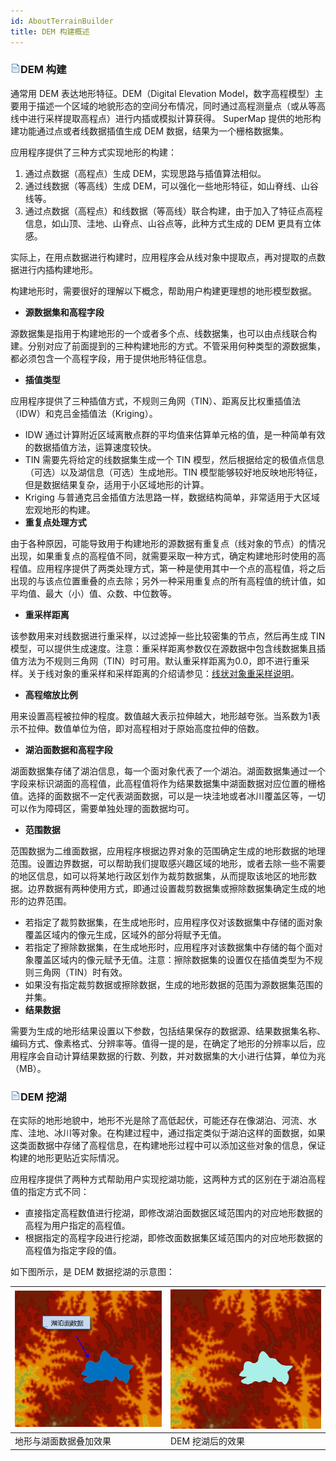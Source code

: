 ```yaml
---
id: AboutTerrainBuilder
title: DEM 构建概述
---
```

### ![](../../img/read.gif)DEM 构建

通常用 DEM 表达地形特征。DEM（Digital Elevation
Model，数字高程模型）主要用于描述一个区域的地貌形态的空间分布情况，同时通过高程测量点（或从等高线中进行采样提取高程点）进行内插或模拟计算获得。
SuperMap 提供的地形构建功能通过点或者线数据插值生成 DEM 数据，结果为一个栅格数据集。

应用程序提供了三种方式实现地形的构建：

1. 通过点数据（高程点）生成 DEM，实现思路与插值算法相似。
2. 通过线数据（等高线）生成 DEM，可以强化一些地形特征，如山脊线、山谷线等。
3. 通过点数据（高程点）和线数据（等高线）联合构建，由于加入了特征点高程信息，如山顶、洼地、山脊点、山谷点等，此种方式生成的 DEM 更具有立体感。

实际上，在用点数据进行构建时，应用程序会从线对象中提取点，再对提取的点数据进行内插构建地形。

构建地形时，需要很好的理解以下概念，帮助用户构建更理想的地形模型数据。

* **源数据集和高程字段**

源数据集是指用于构建地形的一个或者多个点、线数据集，也可以由点线联合构建。分别对应了前面提到的三种构建地形的方式。不管采用何种类型的源数据集，都必须包含一个高程字段，用于提供地形特征信息。

* **插值类型**

应用程序提供了三种插值方式，不规则三角网（TIN）、距离反比权重插值法（IDW）和克吕金插值法（Kriging）。

* IDW 通过计算附近区域离散点群的平均值来估算单元格的值，是一种简单有效的数据插值方法，运算速度较快。
* TIN 需要先将给定的线数据集生成一个 TIN 模型，然后根据给定的极值点信息（可选）以及湖信息（可选）生成地形。TIN 模型能够较好地反映地形特征，但是数据结果复杂，适用于小区域地形的计算。
* Kriging 与普通克吕金插值方法思路一样，数据结构简单，非常适用于大区域宏观地形的构建。
* **重复点处理方式**

由于各种原因，可能导致用于构建地形的源数据有重复点（线对象的节点）的情况出现，如果重复点的高程值不同，就需要采取一种方式，确定构建地形时使用的高程值。应用程序提供了两类处理方式，第一种是使用其中一个点的高程值，将之后出现的与该点位置重叠的点去除；另外一种采用重复点的所有高程值的统计值，如平均值、最大（小）值、众数、中位数等。

* **重采样距离**

该参数用来对线数据进行重采样，以过滤掉一些比较密集的节点，然后再生成  TIN
模型，可以提供生成速度。注意：重采样距离参数仅在源数据中包含线数据集且插值方法为不规则三角网（TIN）时可用。默认重采样距离为0.0，即不进行重采样。关于线对象的重采样和采样距离的介绍请参见：[线状对象重采样说明](../../DataProcessing/Objects/EditObjects/ReSampleIntro.htm)。

* **高程缩放比例**

用来设置高程被拉伸的程度。数值越大表示拉伸越大，地形越夸张。当系数为1表示不拉伸。数值单位为倍，即对高程相对于原始高度拉伸的倍数。

* **湖泊面数据和高程字段**

湖面数据集存储了湖泊信息，每一个面对象代表了一个湖泊。湖面数据集通过一个字段来标识湖面的高程值，此高程值将作为结果数据集中湖面数据对应位置的栅格值。选择的面数据不一定代表湖面数据，可以是一块洼地或者冰川覆盖区等，一切可以作为障碍区，需要单独处理的面数据均可。

* **范围数据**

范围数据为二维面数据，应用程序根据边界对象的范围确定生成的地形数据的地理范围。设置边界数据，可以帮助我们提取感兴趣区域的地形，或者去除一些不需要的地区信息，如可以将某地行政区划作为裁剪数据集，从而提取该地区的地形数据。边界数据有两种使用方式，即通过设置裁剪数据集或擦除数据集确定生成的地形的边界范围。

* 若指定了裁剪数据集，在生成地形时，应用程序仅对该数据集中存储的面对象覆盖区域内的像元生成，区域外的部分将赋予无值。
* 若指定了擦除数据集，在生成地形时，应用程序对该数据集中存储的每个面对象覆盖区域内的像元赋予无值。注意：擦除数据集的设置仅在插值类型为不规则三角网（TIN）时有效。
* 如果没有指定裁剪数据或擦除数据，生成的地形数据的范围为源数据集范围的并集。
* **结果数据**

需要为生成的地形结果设置以下参数，包括结果保存的数据源、结果数据集名称、编码方式、像素格式、分辨率等。值得一提的是，在确定了地形的分辨率以后，应用程序会自动计算结果数据的行数、列数，并对数据集的大小进行估算，单位为兆（MB）。

### ![](../../img/read.gif)DEM 挖湖

在实际的地形地貌中，地形不光是除了高低起伏，可能还存在像湖泊、河流、水库、洼地、冰川等对象。在构建过程中，通过指定类似于湖泊这样的面数据，如果这类面数据中存储了高程信息，在构建地形过程中可以添加这些对象的信息，保证构建的地形更贴近实际情况。

应用程序提供了两种方式帮助用户实现挖湖功能，这两种方式的区别在于湖泊高程值的指定方式不同：

* 直接指定高程数值进行挖湖，即修改湖泊面数据区域范围内的对应地形数据的高程为用户指定的高程值。
* 根据指定的高程字段进行挖湖，即修改面数据集区域范围内的对应地形数据的高程值为指定字段的值。

如下图所示，是 DEM 数据挖湖的示意图：

![](img/lake1.png)  | ![](img/lake2.png)  
---|---  
地形与湖面数据叠加效果  | DEM 挖湖后的效果  

